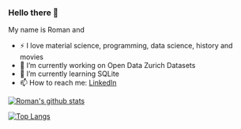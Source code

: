 ### Hello there :slightly_smiling_face:	

My name is Roman and 
- :zap: I love material science, programming, data science, history and movies
- 🔭 I’m currently working on Open Data Zurich Datasets
- 🌱 I’m currently learning SQLite
- 📫 How to reach me: [LinkedIn](https://www.linkedin.com/in/romangrisch/)

[![Roman's github stats](https://github-readme-stats.vercel.app/api?username=RomanGRZH&count_private=true&show_icons=true&theme=radical&hide_rank=false)](https://github.com/RomanGRZH/github-readme-stats)

[![Top Langs](https://github-readme-stats.vercel.app/api/top-langs/?username=RomanGRZH)](https://github.com/RomanGRZH/github-readme-stats)
